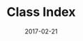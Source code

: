 ---
title: Class Index
linktitle: Classes
toc: false
type: specs
layout: glossary
date: "2017-02-21"
draft: false
specification: VEC
version: 1.1.3
menu:
  VEC-1.1.3:
    identifier: classes   
    weight: 100000

# Prev/next pager order (if `docs_section_pager` enabled in `params.toml`)
weight: 100000
---